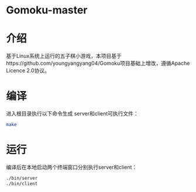 # Gomoku-master

# 介绍
基于Linux系统上运行的五子棋小游戏，本项目基于https://github.com/youngyangyang04/Gomoku项目基础上增改，遵循Apache Licence 2.0协议。

# 编译
进入根目录执行以下命令生成 server和client可执行文件：
```bash
make
```

# 运行
编译后在本地启动两个终端窗口分别执行server和client：
```bash
./bin/server
./bin/client
```



